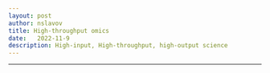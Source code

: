 ```yaml
---
layout: post
author: nslavov
title: High-throughput omics
date:   2022-11-9
description: High-input, High-throughput, high-output science
---
```






------
<!--
## Comments
Please leave comments as responses to the tweet below:


<blockquote class="twitter-tweet tw-align-center" ><p lang="en" dir="ltr" >Forthcoming changes in my life motivated me to reflect on my views and to share some thoughts.<br><br>The first installment is in this post, which carries personal reverberations.<a href="https://t.co/FkW373Tl3j">https://t.co/FkW373Tl3j</a></p>&mdash; Prof. Nikolai Slavov (@slavov_n) <a href="https://twitter.com/slavov_n/status/1555146276609540096?ref_src=twsrc%5Etfw">August 4, 2022</a></blockquote> <script async src="https://platform.twitter.com/widgets.js" charset="utf-8"></script>
-->
